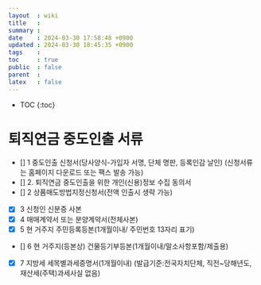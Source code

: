 ```yaml
---
layout  : wiki
title   : 
summary : 
date    : 2024-03-30 17:58:48 +0900
updated : 2024-03-30 18:45:35 +0900
tags    : 
toc     : true
public  : false
parent  : 
latex   : false
---
```

* TOC
{:toc}

# 퇴직연금 중도인출 서류
- [] 1 중도인출 신청서(당사양식-가입자 서명, 단체 명판, 등록인감 날인)
   (신청서류는 홈페이지 다운로드 또는 팩스 발송 가능)
- [] 2. 퇴직연금 중도인출을 위한 개인(신용)정보 수집 동의서
- [] 2 상품매도방법지정신청서(전액 인출시 생략 가능)
- [x] 3 신청인 신분증 사본 
- [x] 4  매매계약서 또는 분양계악서(전체사본)
- [x] 5 현 거주지 주민등록등본(1개월이내/ 주민번호 13자리 표기)
- [] 6 현 거주지(등본상) 건물등기부등본(1개월이내/말소사항포함/제출용)
- [x] 7 지방세 세목별과세증명서(1개월이내)
(발급기준:전국자치단체, 직전~당해년도, 재산세(주택)과세사실 없음)
